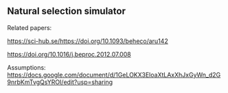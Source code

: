 ## Natural selection simulator

Related papers: 

https://sci-hub.se/https://doi.org/10.1093/beheco/aru142

https://doi.org/10.1016/j.beproc.2012.07.008

Assumptions: https://docs.google.com/document/d/1GeLOKX3EloaXtLAxXhJxGyWn_d2G9nrbKmTvgQsYROI/edit?usp=sharing
